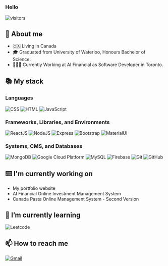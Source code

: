 ### Hello


![visitors](https://visitor-badge-reloaded.herokuapp.com/badge?page_id=NDC.jjwlee94&color=blue&style=for-the-badge&logo=Github)

## 🌟 About me

- 🇨🇦 Living in Canada
- 🎓 Graduated from University of Waterloo, Honours Bachelor of Science.
- 👩🏻‍💻 Currently Working at AI Financial as Software Developer in Toronto.

<!-- - 💻  -->

## 📚 My stack

### Languages
<p>
  <img alt="CSS" src="https://img.shields.io/badge/CSS%20-%231572B6.svg?logo=css3&logoColor=white">
  <img alt="HTML" src="https://img.shields.io/badge/HTML%20-%23E34F26.svg?logo=html5&logoColor=white">
  <img alt="JavaScript" src="https://img.shields.io/badge/JavaScript%20-%23F7DF1E.svg?logo=javascript&logoColor=black">
</p>

### Frameworks, Libraries, and Environments
<p>
  <img alt="ReactJS" src="https://img.shields.io/badge/React.js%20-%2320232a.svg?logo=react&logoColor=%2361DAFB">
  <img alt="NodeJS" src="https://img.shields.io/badge/Node.js%20-%2343853D.svg?logo=node.js&logoColor=white">
  <img alt="Express" src="https://img.shields.io/badge/Express%20-grey.svg?logo=express&logoColor=white">
  <img alt="Bootstrap" src="https://img.shields.io/badge/Bootstrap%20-purple.svg?logo=bootstrap&logoColor=white">
  <img alt="MaterialUI" src="https://img.shields.io/badge/Material UI%20-blue.svg?logo=mui&logoColor=white">
</p>

### Systems, CMS, and Databases

<p>
  <img alt="MongoDB" src="https://img.shields.io/badge/MongoDB%20-green.svg?logo=mongodb&logoColor=white">
  <img alt="Google Cloud Platform" src="https://img.shields.io/badge/Google_Cloud%20-blue.svg?logo=google-cloud&logoColor=white">
  <img alt="MySQL" src="https://img.shields.io/badge/MySQL%20-%2300f.svg?logo=mysql&logoColor=white">
  <img alt="Firebase" src="https://img.shields.io/badge/Firebase%20-%23039BE5.svg?logo=firebase&logoColor=lightorange">
  <img alt="Git" src="https://img.shields.io/badge/Git%20-green.svg?logo=Git&logoColor=white">
  <img alt="GitHub" src="https://img.shields.io/badge/GitHub%20-%2320232a.svg?logo=github&logoColor=white">
</p>

## ⌨️ I'm currently working on

- My portfolio website
- AI Financial Online Investment Management System
- Canada Pasta Online Management System - Second Version

## 🌱 I’m currently learning

<p>
<img alt='Leetcode' src="https://img.shields.io/badge/LeetCode-000000?style=for-the-badge&logo=LeetCode&logoColor=#d16c06">
</p>

## 📫 How to reach me
                                                                                                                   

<!-- <a href="...."><img src="https://img.icons8.com/bubbles/50/000000/linkedin.png" alt="LinkedIn"/></a> -->
<a href="mailto:andy_chen123@hotmail.com"><img src="https://img.icons8.com/bubbles/50/000000/gmail.png" alt="Gmail"/></a>
